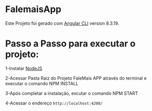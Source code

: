 # FalemaisApp

Este Projeto foi gerado com [Angular CLI](https://github.com/angular/angular-cli) version 8.3.19.

# Passo a Passo para executar o projeto:

1-Instalar [NodeJS](https://nodejs.org/en/)

2-Acessar Pasta Raiz do Projeto FaleMais APP através do terminal e executar o comando NPM INSTALL

3-Após completar a instalação, excutar o comando NPM START

4-Acessar o endereço `http://localhost:4200/`



